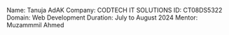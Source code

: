 Name: Tanuja AdAK
Company: CODTECH IT SOLUTIONS
ID: CT08DS5322
Domain: Web Development
Duration: July to August 2024
Mentor: Muzammmil Ahmed

